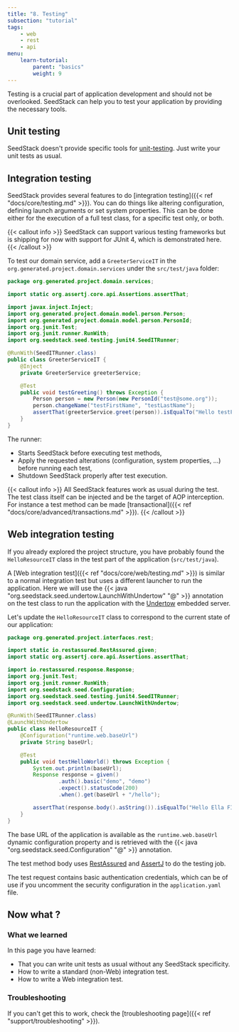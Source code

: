 ```yaml
---
title: "8. Testing"
subsection: "tutorial"    
tags:
    - web
    - rest
    - api
menu:
    learn-tutorial:
        parent: "basics"
        weight: 9
---
```


Testing is a crucial part of application development and should not be overlooked. SeedStack can help you to test
your application by providing the necessary tools.<!--more--> 

## Unit testing

SeedStack doesn't provide specific tools for [unit-testing](https://en.wikipedia.org/wiki/Unit_testing).
Just write your unit tests as usual.

## Integration testing

SeedStack provides several features to do [integration testing]({{< ref "docs/core/testing.md" >}}). You can do things like 
altering configuration, defining launch arguments or set system properties. This can be done either for the execution of 
a full test class, for a specific test only, or both.

{{< callout info >}}
SeedStack can support various testing frameworks but is shipping for now with support for JUnit 4, which is demonstrated
here. 
{{< /callout >}}

To test our domain service, add a `GreeterServiceIT` in the `org.generated.project.domain.services` under the 
`src/test/java` folder:

```java
package org.generated.project.domain.services;

import static org.assertj.core.api.Assertions.assertThat;

import javax.inject.Inject;
import org.generated.project.domain.model.person.Person;
import org.generated.project.domain.model.person.PersonId;
import org.junit.Test;
import org.junit.runner.RunWith;
import org.seedstack.seed.testing.junit4.SeedITRunner;

@RunWith(SeedITRunner.class)
public class GreeterServiceIT {
    @Inject
    private GreeterService greeterService;

    @Test
    public void testGreeting() throws Exception {
        Person person = new Person(new PersonId("test@some.org"));
        person.changeName("testFirstName", "testLastName");
        assertThat(greeterService.greet(person)).isEqualTo("Hello testFirstName testLastName!");
    }
}
```

The runner:

* Starts SeedStack before executing test methods, 
* Apply the requested alterations (configuration, system properties, ...) before running each test,
* Shutdown SeedStack properly after test execution. 

{{< callout info >}}
All SeedStack features work as usual during the test. The test class itself can be injected and be the target of AOP
interception. For instance a test method can be made [transactional]({{< ref "docs/core/advanced/transactions.md" >}}).
{{< /callout >}}


## Web integration testing

If you already explored the project structure, you have probably found the `HelloResourceIT` class in the test
part of the application (`src/test/java`).

A [Web integration test]({{< ref "docs/core/web/testing.md" >}}) is similar to a normal integration test but uses a different
launcher to run the application. Here we will use the {{< java "org.seedstack.seed.undertow.LaunchWithUndertow" "@" >}} 
annotation on the test class to run the application with the [Undertow](http://undertow.io) embedded server.

Let's update the `HelloResourceIT` class to correspond to the current state of our application:

```java
package org.generated.project.interfaces.rest;

import static io.restassured.RestAssured.given;
import static org.assertj.core.api.Assertions.assertThat;

import io.restassured.response.Response;
import org.junit.Test;
import org.junit.runner.RunWith;
import org.seedstack.seed.Configuration;
import org.seedstack.seed.testing.junit4.SeedITRunner;
import org.seedstack.seed.undertow.LaunchWithUndertow;

@RunWith(SeedITRunner.class)
@LaunchWithUndertow
public class HelloResourceIT {
    @Configuration("runtime.web.baseUrl")
    private String baseUrl;

    @Test
    public void testHelloWorld() throws Exception {
        System.out.println(baseUrl);
        Response response = given()
                .auth().basic("demo", "demo")
                .expect().statusCode(200)
                .when().get(baseUrl + "/hello");

        assertThat(response.body().asString()).isEqualTo("Hello Ella FITZGERALD!");
    }
}
```

The base URL of the application is available as the `runtime.web.baseUrl` dynamic configuration property and is retrieved with 
the {{< java "org.seedstack.seed.Configuration" "@" >}} annotation.

The test method body uses [RestAssured](http://rest-assured.io/) and [AssertJ](http://joel-costigliola.github.io/assertj/)
to do the testing job.

The test request contains basic authentication credentials, which can be of use if you uncomment the security configuration
in the `application.yaml` file.

## Now what ?

### What we learned

In this page you have learned:

* That you can write unit tests as usual without any SeedStack specificity.
* How to write a standard (non-Web) integration test.
* How to write a Web integration test.

### Troubleshooting

If you can't get this to work, check the [troubleshooting page]({{< ref "support/troubleshooting" >}}).

